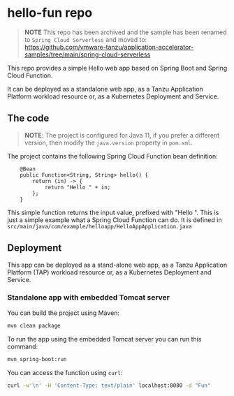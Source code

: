 # hello-fun repo

> **NOTE** This repo has been archived and the sample has been renamed to `Spring Cloud Serverless` and moved to:  
> https://github.com/vmware-tanzu/application-accelerator-samples/tree/main/spring-cloud-serverless

This repo provides a simple Hello web app based on Spring Boot and Spring Cloud Function.

It can be deployed as a standalone web app, as a Tanzu Application Platform workload resource or, as a Kubernetes Deployment and Service.

## The code

> **NOTE**: The project is configured for Java 11, if you prefer a different version, then modify the `java.version` property in `pom.xml`.

The project contains the following Spring Cloud Function bean definition:

```text
	@Bean
	public Function<String, String> hello() {
		return (in) -> {
			return "Hello " + in;
		};
	}
```

This simple function returns the input value, prefixed with "Hello ". This is just a simple example what a Spring Cloud Function can do. 
It is defined in `src/main/java/com/example/helloapp/HelloAppApplication.java`

## Deployment

This app can be deployed as a stand-alone web app, as a Tanzu Application Platform (TAP) workload resource or, as a Kubernetes Deployment and Service.

### Standalone app with embedded Tomcat server

You can build the project using Maven:

```bash
mvn clean package
```

To run the app using the embedded Tomcat server you can run this command:

```bash
mvn spring-boot:run
```

You can access the function using `curl`:

```bash
curl -w'\n' -H 'Content-Type: text/plain' localhost:8080 -d "Fun"
```

